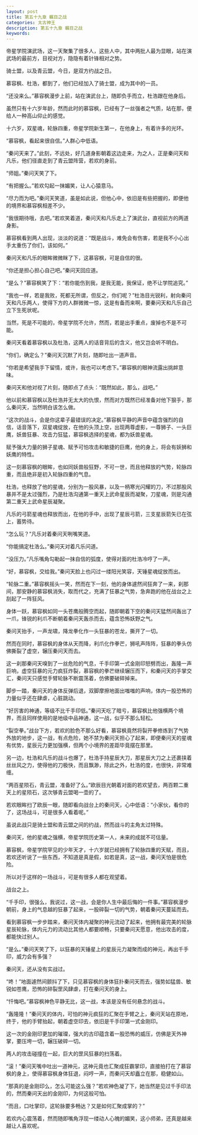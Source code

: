 ```yaml
---
layout: post
title: 第五十九章 瞩目之战
categories: 太古神王
description: 第五十九章 瞩目之战
keywords:
---
```


帝星学院演武场，这一天聚集了很多人，这些人中，其中两批人最为显眼，站在演武场的最前方，目视对方，隐隐有着针锋相对之势。

骑士盟，以及青云盟，今日，是双方约战之日。

慕容枫、杜浩，都到了，他们已经加入了骑士盟，成为其中的一员。

“还没来么。”慕容枫漫步上前，站在演武台上，随即负手而立，杜浩跟在他身后。

虽然只有十六岁年龄，然而此时的慕容枫，已经有了一丝强者之气质，站在那，便给人一种高山仰止的感觉。

十六岁，双星魂，轮脉四重，帝星学院新生第一，在他身上，有着许多的光环。

“慕容枫，看起来很自信。”人群心中低语。

“秦问天来了。”此刻，不远处，好几道身影朝着这边走来，为之人，正是秦问天和凡乐，他们径直走到了青云盟阵营，若欢的身前。

“师姐。”秦问天笑了下。

“有把握么。”若欢勾起一抹媚笑，让人心猿意马。

“尽力而为吧。”秦问天笑道，虽是如此说，但他心中，依旧是有些把握的，即便他的境界和慕容枫相差不少。

“我很期待哦，去吧。”若欢笑着道，秦问天和凡乐走上了演武台，直视前方的两道身影。

慕容枫看到两人出现，淡淡的说道：“既是战斗，难免会有伤害，若是我不小心出手太重伤了你们，该如何。”

秦问天和凡乐的眼眸微微眯了下，这慕容枫，可是自信的很。

“你还是担心担心自己吧。”秦问天回应道。

“是么？”慕容枫笑了下：“若你能伤到我，是我无能，我保证，绝不让学院追究。”

“我也一样，若是我败，死都无所谓，但反之，你们呢？”杜浩目光锐利，射向秦问天和凡乐两人，使得下方的人群微微一惊，这是有备而来啊，要秦问天和凡乐自己立下生死状呢。

当然，死是不可能的，帝星学院不允许，然而，若是出手重点，废掉也不是不可能。

秦问天看着慕容枫以及杜浩，这两人的话音背后的含义，他又岂会听不明白。

“你们，确定么？”秦问天沉默了片刻，随即吐出一道声音。

“你若是希望我手下留情，或许，我也可以考虑下。”慕容枫的眼神流露出挑衅意味。

秦问天和他对视了片刻，随即点了点头：“既然如此，那么，战吧。”

他以前和慕容枫以及杜浩并无太大的仇恨，然而对方既然已经准备对他下狠手，那么秦问天，当然明白该怎么做。

“这次的战斗，会是你这辈子最错误的决定。”慕容枫平静的声音中蕴含强烈的自信，话音落下，双星魂绽放，在他的头顶上空，出现两尊虚影，一尊狮子、一头巨鹰，妖兽狂暴、攻击力狂猛，慕容枫选择的星魂，都为妖兽星魂。

赋予强大力量的狮子星魂、赋予可怕攻击和敏捷的巨鹰，他的身上，将会有妖狮和妖鹰的特性。

这一刻慕容枫的眼眸，也如同妖兽般狂野，不可一世，而且他释放的气势，轮脉四重，而且绝非是初入轮脉四重的气息。

杜浩，也释放了他的星魂，分别为一股风暴，以及一柄寒光闪耀的刀，不过那股风暴并不是太过强烈，乃是杜浩沟通第一重天上武命星辰而凝聚，刀星魂，则是沟通第二重天上武命星辰凝聚。

凡乐的弓箭星魂也释放而出，在他的手中，出现了星辰弓箭，三支星辰箭矢已在弦上，蓄势待。

“怎么玩？”凡乐对着秦问天咧嘴笑道。

“你能搞定杜浩么。”秦问天对着凡乐问道。

“没压力。”凡乐嘴角勾勒起一抹自信的弧度，使得对面的杜浩冷哼了一声。

“好，慕容枫，交给我。”秦问天脸上也闪过一缕阳光笑容，天锤星魂绽放而出。

“轮脉二重。”慕容枫摇头一笑，然而在下一刻，他的身体遽然间狂奔了一来，刹那间，那安静的慕容枫消失，取而代之，充满了狂暴之气势，急奔跑的他在战台之上刮起了一阵狂风。

身体一跃，慕容枫如同一头苍鹰般腾空而起，随即朝着下空的秦问天猛然间轰出了一爪，锋锐的利爪不断朝着秦问天轰杀而去，蕴含恐怖妖野之气。

秦问天抬手，一声龙啸，降龙拳化作一头狂暴的苍龙，撕开了一切。

然而在同时，慕容枫的身体从天而降，利爪化作拳芒，狮吼声阵阵，狂暴的拳头仿佛撕裂了虚空，辗压秦问天而去。

这一刹那秦问天嗅到了一丝危险的气息，千手印第一式金刚印怒劈而出，轰隆一声巨响，虚空狂暴的元力疯狂炸裂，慕容枫的拳芒继续辗压而下，和秦问天的手掌交汇，秦问天只感觉手臂轮脉不断震荡着，仿佛要破碎掉来。

脚步一踏，秦问天的身体反弹后退，双脚摩擦地面出嗤嗤的声响，体内一股恐怖的力量似乎还在肆虐，心脏跳动。

“好厉害的神通，等级不比千手印低。”秦问天吃了暗亏，慕容枫比他强横两个境界，而且同样使用的是地级中品神通，这一战，似乎不那么轻松。

“裂空拳。”战台下方，若欢的脸色不那么好看，慕容枫竟然将裂开拳修炼到了气势外放的地步，这一战，有点危险，她不禁为秦问天担心了起来，即便秦问天的星魂有优势，星辰元力更加强横，但两个小境界的差距毕竟摆在那里。

另一边，杜浩和凡乐的战斗也爆了，杜浩手持星辰大刀，那星辰大刀之上还裹挟着丝丝风之力，使得他的刀极快，而且飘渺，除此之外，杜浩的度，也很快，非常难缠。

“两百星陨石，青云盟，准备好了么。”欧辰目光朝着对面的若欢望去，两百颗二重天上的星陨石，这次够青云盟喝一壶的了。

若欢眼眸扫了欧辰一眼，随即看向战台上的秦问天，心中低语：“小家伙，看你的了，这场战斗，可是很多人看着呢。”

虽说此战只是骑士盟和青云盟之间的约战，然而战斗的主角太过特殊。

秦问天，他的星魂之强横，帝星学院历史第一人，未来的成就不可估量。

慕容枫，帝星学院罕见的少年天才，十六岁就已经拥有了轮脉四重的天赋，而且，若欢还听说了一些东西，不知道是真是假，如若是真，这一战，秦问天怕是很危险。

所以对于这样的一场战斗，可是有很多人都在观望着。

战台之上。

“千手印，很强么，我说过，这一战，会是你人生中最后悔的一件事。”慕容枫漫步朝前，身上的气息越的狂暴了起来，一股碎裂一切的气势，朝着秦问天蔓延而去。

看到慕容枫一步步踏来，秦问天体内凝聚的神元流动了起来，他拥有最完美的轮脉星辰轮脉，体内元力的流动比其他人都要顺畅，只要秦问天愿意，他出攻击的度，都能快过别人。

“是么。”秦问天笑了下，以狂暴的天锤星上的星辰元力凝聚而成的神元，再出千手印，威力会有多强？

秦问天，还从没有实战过。

“咚！”地面遽然间颤抖了下，只见慕容枫的身体狂扑秦问天而去，强势如猛兽、敏锐如苍鹰，恐怖的碎裂罡风肆虐，打在秦问天的身上。

“忏悔吧。”慕容枫神色平静无比，这一战，本该是没有任何悬念的战斗。

“轰隆隆！”秦问天的体内，可怕的神元疯狂的汇聚在手臂之上，秦问天站在原地，终于，他的手臂抬起，朝着虚空印去，依旧是千手印第一式金刚印。

这一次的金刚印更加的璀璨，强大的古印蕴含着一股恐怖的威压，仿佛是天外神掌，要压垮一切，辗压破碎一切。

两人的攻击碰撞在一起，巨大的罡风狂暴的扫荡着。

“滚！”秦问天嘴中吐出一道神元，这神元竟也汇聚成狂霸掌印，直接拍打在了慕容枫的身上，使得慕容枫身体狂退，闷哼一声，而秦问天却矗立在那，稳健如山。

“那真的是金刚印么，怎么可能这么强？”若欢神色凝了下，她当然是见过千手印法的，然而秦问天出的金刚印，为何这般可怕。

“而且，口吐掌印，这轮脉要多畅达？又是如何汇聚成掌的？”

若欢内心震荡着，然而随即嘴角浮现一缕动人心魄的媚笑，这小师弟，还真是越来越让人喜欢呢。
